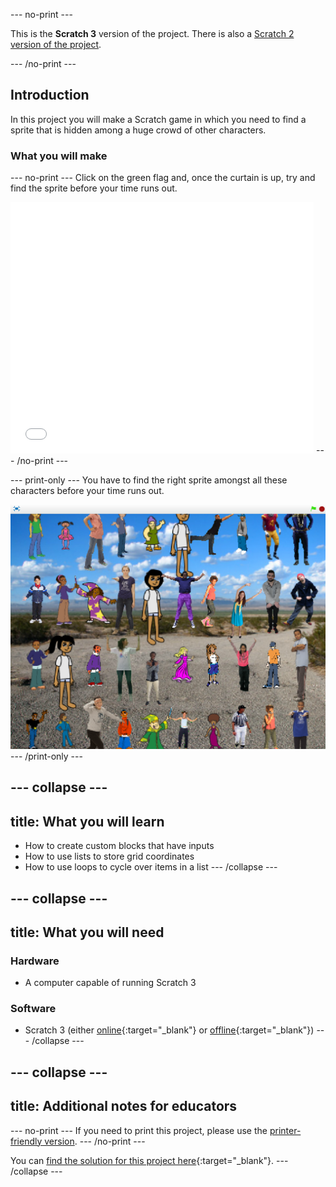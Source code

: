 --- no-print ---

This is the **Scratch 3** version of the project. There is also a [Scratch 2 version of the project](https://projects.raspberrypi.org/en/projects/lineup-scratch2).

--- /no-print ---

## Introduction

In this project you will make a Scratch game in which you need to find a sprite that is hidden among a huge crowd of other characters.

### What you will make

--- no-print ---
Click on the green flag and, once the curtain is up, try and find the sprite before your time runs out.

<iframe allowtransparency="true" width="485" height="402" src="//scratch.mit.edu/projects/embed/259020474/?autostart=false" frameborder="0" allowfullscreen></iframe>
--- /no-print ---

--- print-only ---
You have to find the right sprite amongst all these characters before your time runs out.

![showcase](images/showcase.png)
--- /print-only ---

--- collapse ---
---
title: What you will learn
---
- How to create custom blocks that have inputs
- How to use lists to store grid coordinates
- How to use loops to cycle over items in a list
--- /collapse ---

--- collapse ---
---
title: What you will need
---
### Hardware
+ A computer capable of running Scratch 3

### Software
+ Scratch 3 (either [online](http://rpf.io/scratchon){:target="_blank"} or [offline](http://rpf.io/scratchoff){:target="_blank"})
--- /collapse ---

--- collapse ---
---
title: Additional notes for educators
---
--- no-print ---
If you need to print this project, please use the [printer-friendly version](https://projects.raspberrypi.org/en/projects/lineup/print).
--- /no-print ---

You can [find the solution for this project here](http://rpf.io/p/en/lineup-get){:target="_blank"}.
--- /collapse ---
